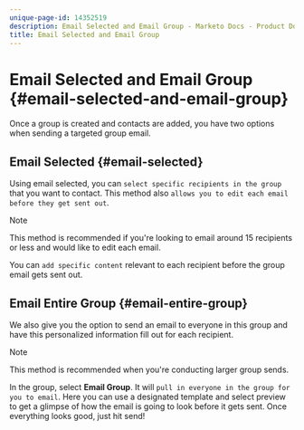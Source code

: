 ```yaml
---
unique-page-id: 14352519
description: Email Selected and Email Group - Marketo Docs - Product Documentation
title: Email Selected and Email Group
---
```


# Email Selected and Email Group {#email-selected-and-email-group}

Once a group is created and contacts are added, you have two options when sending a targeted group email.

## Email Selected {#email-selected}

Using email selected, you can `select specific recipients in the group` that you want to contact. This method also `allows you to edit each email before they get sent out`.

>[!NOTE]
>
>This method is recommended if you're looking to email around 15 recipients or less and would like to edit each email.

You can `add specific content` relevant to each recipient before the group email gets sent out.  

## Email Entire Group {#email-entire-group}

We also give you the option to send an email to everyone in this group and have this personalized information fill out for each recipient.

>[!NOTE]
>
>This method is recommended when you're conducting larger group sends.

In the group, select **Email Group**. It will `pull in everyone in the group for you to email`.  Here you can use a designated template and select preview to get a glimpse of how the email is going to look before it gets sent. Once everything looks good, just hit send!
